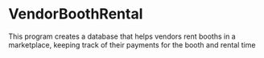 # VendorBoothRental
This program creates a database that helps vendors rent booths in a marketplace, keeping track of their payments for the booth and rental time 
